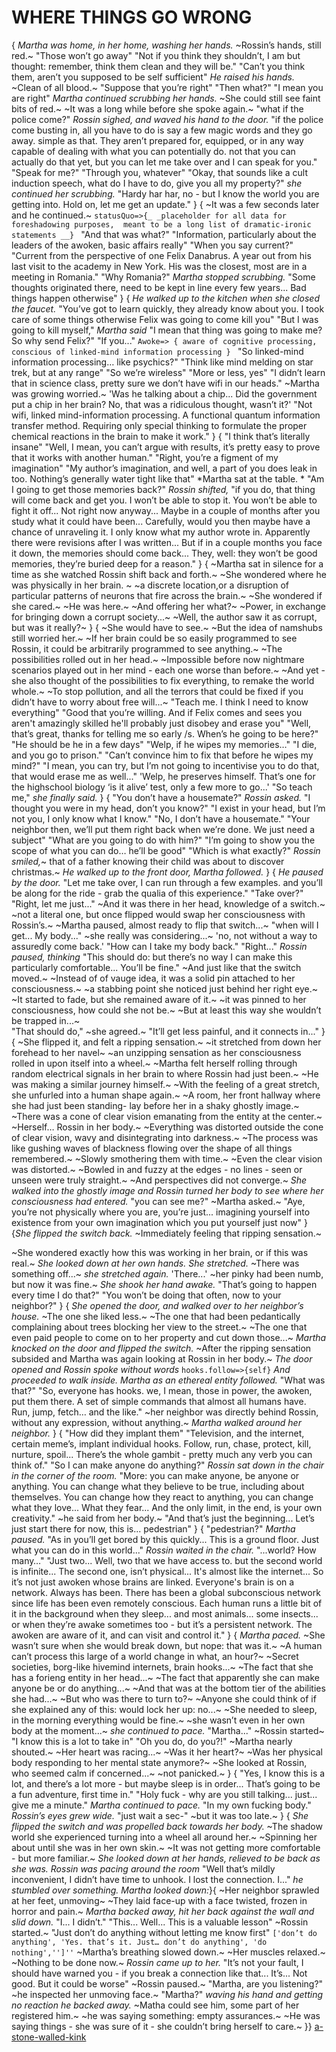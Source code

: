 # WHERE THINGS GO WRONG
{
*Martha was home, in her home, washing her hands.* 
~Rossin’s hands, still red.~ 
"Those won’t go away"
"Not if you think they shouldn’t, I am but thought: remember, think them clean and they will be."
"Can’t you think them, aren’t you supposed to be self sufficient"
*He raised his hands.* 
~Clean of all blood.~
"Suppose that you’re right"
"Then what?"
"I mean you are right"
*Martha continued scrubbing her hands.* 
~She could still see faint bits of red.~ 
~It was a long while before she spoke again.~ 
"what if the police come?"
*Rossin sighed, and waved his hand to the door.* 
"if the police come busting in, all you have to do is say a few magic words and they go away.
simple as that. 
They aren’t prepared for, equipped, or in any way capable of dealing with what you can potentially do.
not that you can actually do that yet, but you can let me take over and I can speak for you."
"Speak for me?"
"Through you, whatever"
"Okay, that sounds like a cult induction speech, what do I have to do, give you all my property?"
*she continued her scrubbing.*
"Hardy har har, no - but I know the world you are getting into. Hold on, let me get an update." 
}
{
~It was a few seconds later and he continued.~
`statusQuo=>{_
    _placeholder for all data for foreshadowing purposes, 
    meant to be a long list of dramatic-ironic statements __}
`
"And that was what?"
"Information, particularly about the leaders of the awoken, basic affairs really"
"When you say current?"
"Current from the perspective of one Felix Danabrus. 
A year out from his last visit to the academy in New York. 
His was the closest, most are in a meeting in Romania."
"Why Romania?" 
*Martha stopped scrubbing.*
"Some thoughts originated there, need to be kept in line every few years... 
Bad things happen otherwise" 
}
{
*He walked up to the kitchen when she closed the faucet.* 
"You’ve got to learn quickly, they already know about you. 
I took care of some things otherwise Felix was going to come kill you"
"But I was going to kill myself," 
*Martha said* 
"I mean that thing was going to make me? 
So why send Felix?"
"If you..." 
`Awoke=>
{
aware of cognitive processing, conscious of linked-mind information processing
}
`
"So linked-mind information processing… like psychics?"
"Think like mind melding on star trek, but at any range"
"So we’re wireless"
"More or less, yes"
"I didn’t learn that in science class, pretty sure we don’t have wifi in our heads." 
~Martha was growing worried.~ 
'Was he talking about a chip... 
Did the government put a chip in her brain?
No, that was a ridiculous thought, wasn’t it?'
"Not wifi, linked mind-information processing. 
A functional quantum information transfer method. 
Requiring only special thinking to formulate the proper chemical reactions in the brain to make it work."
}
{
"I think that’s literally insane"
"Well, I mean, you can’t argue with results, it’s pretty easy to prove that it works with another human."
"Right, you’re a figment of my imagination"
"My author’s imagination, and well, a part of you does leak in too.
Nothing’s generally water tight like that"
*Martha sat at the table. *
"Am I going to get those memories back?"
*Rossin shifted,*
"if you do, that thing will come back and get you. 
I won’t be able to stop it. 
You won’t be able to fight it off... 
Not right now anyway... 
Maybe in a couple of months after you study what it could have been...
Carefully, would you then maybe have a chance of unraveling it. 
I only know what my author wrote in. 
Apparently there were revisions after I was written...
But if in a couple months you face it down, the memories should come back... 
They, well: they won’t be good memories, they’re buried deep for a reason."
}
{
~Martha sat in silence for a time as she watched Rossin shift back and forth.~ 
~She wondered where he was physically in her brain. ~
~a discrete location,or a disruption of particular patterns of neurons that fire across the brain.~ 
~She wondered if she cared.~ 
~He was here.~ 
~And offering her what?~ 
~Power, in exchange for bringing down a corrupt society...~ 
~Well, the author saw it as corrupt, but was it really?~
}
{
~She would have to see.~ 
~But the idea of namshubs still worried her.~ 
~If her brain could be so easily programmed to see Rossin, it could be arbitrarily programmed to see anything.~ 
~The possibilities rolled out in her head.~ 
~Impossible before now nightmare scenarios played out in her mind - each one worse than before.~ 
~And yet - she also thought of the possibilities to fix everything, to remake the world whole.~ 
~To stop pollution, and all the terrors that could be fixed if you didn’t have to worry about free will...~
"Teach me. 
I think I need to know everything"
"Good that you’re willing. 
And if Felix comes and sees you aren't amazingly skilled he'll probably just disobey and erase you"
"Well, that’s great, thanks for telling me so early /s. 
When’s he going to be here?"
"He should be he in a few days"
"Welp, if he wipes my memories…"
"I die, and you go to prison."
"Can’t convince him to fix that before he wipes my mind?"
"I mean, you can try, but I’m not going to incentivise you to do that, that would erase me as well..."
'Welp, he preserves himself. That’s one for the highschool biology ‘is it alive’ test, only a few more to go...'
"So teach me," *she finally said.*
}
{
"You don’t have a housemate?" *Rossin asked.*
"I thought you were in my head, don’t you know?"
"I exist in your head, but I’m not you, I only know what I know."
"No, I don’t have a housemate."
"Your neighbor then, we’ll put them right back when we’re done. 
We just need a subject"
"What are you going to do with him?"
"I’m going to show you the scope of what you can do… 
he’ll be good"
"Which is what exactly?"
*Rossin smiled,*~ that of a father knowing their child was about to discover christmas.~
*He walked up to the front door, Martha followed.* 
}
{
*He paused by the door.* 
"Let me take over, I can run through a few examples.
and you’ll be along for the ride - grab the qualia of this experience."
"Take over?"
"Right, let me just..."
~And it was there in her head, knowledge of a switch.~ 
~not a literal one, but once flipped would swap her consciousness with Rossin’s.~ 
~Martha paused, almost ready to flip that switch...~ 
"when will I get... 
My body..." 
~she really was considering...~
'no, not without a way to assuredly come back.' 
"How can I take my body back."
"Right..." 
*Rossin paused, thinking* 
"This should do: but there’s no way I can make this particularly comfortable...
You’ll be fine."
~And just like that the switch moved.~ 
~Instead of of vauge idea, it was a solid pin attached to her consciousness.~ 
~a stabbing point she noticed just behind her right eye.~ 
~It started to fade, but she remained aware of it.~
~it was pinned to her consciousness, how could she not be.~
~But at least this way she wouldn’t be trapped in...~  
"That should do," ~she agreed.~
"It’ll get less painful, and it connects in..."
}
{
~She flipped it, and felt a ripping sensation.~ 
~it stretched from down her forehead to her navel~ 
~an unzipping sensation as her consciousness rolled in upon itself into a wheel.~
~Martha felt herself rolling through random electrical signals in her brain to where Rossin had just been.~ 
~He was making a similar journey himself.~ 
~With the feeling of a great stretch, she unfurled into a human shape again.~
~A room, her front hallway where she had just been standing- lay before her in a shaky ghostly image.~ 
~There was a cone of clear vision emanating from the entity at the center.~ 
~Herself… Rossin in her body.~
~Everything was distorted outside the cone of clear vision, wavy and disintegrating into darkness.~ 
~The process was like gushing waves of blackness flowing over the shape of all things remembered.~ 
~Slowly smothering them with time.~
~Even the clear vision was distorted.~ 
~Bowled in and fuzzy at the edges - no lines - seen or unseen were truly straight.~
~And perspectives did not converge.~
*She walked into the ghostly image and Rossin turned her body to see where her consciousness had entered.* 
"you can see me?" ~Martha asked.~
"Aye, you’re not physically where you are, you’re just... 
imagining yourself into existence from your own imagination which you put yourself just now"
}
{*She flipped the switch back.* 
~Immediately feeling that ripping sensation.~ 

~She wondered exactly how this was working in her brain, or if this was real.~
*She looked down at her own hands.* 
*She stretched.* 
~There was something off...~ 
*she stretched again.* 
'There...'
~her pinky had been numb, but now it was fine.~ 
*She shook her hand awake.* 
"That’s going to happen every time I do that?"
"You won’t be doing that often, now to your neighbor?"
}
{
*She opened the door, and walked over to her neighbor’s house.* 
~The one she liked less.~
~The one that had been pedantically complaining about trees blocking her view to the street.~ 
~The one that  even paid people to come on to her property and cut down those...~ 
*Martha knocked on the door and flipped the switch.*
~After the ripping sensation subsided and Martha was again looking at Rossin in her body.~ 
*The door opened and Rossin spoke without words* 
`hooks.follow=>{self}` 
*And proceeded to walk inside.* 
*Martha as an ethereal entity followed.* 
"What was that?"
"So, everyone has hooks. 
we, I mean, those in power, the awoken, put them there. 
A set of simple commands that almost all humans have. 
Run, jump, fetch… and the like." 
~her neighbor was directly behind Rossin, without any expression, without anything.~
*Martha walked around her neighbor.* 
}
{
"How did they implant them"
"Television, and the internet, certain meme’s, implant individual hooks. 
Follow, run, chase, protect, kill, nurture, spoil... 
There’s the whole gambit - pretty much any verb you can think of." 
"So I can make anyone do anything?"
*Rossin sat down in the chair in the corner of the room.* 
"More: you can make anyone, be anyone or anything.
You can change what they believe to be true, including about themselves.
You can change how they react to anything, you can change what they love... 
What they fear... 
And the only limit, in the end, is your own creativity." 
~he said from her body.~ 
"And that’s just the beginning... 
Let’s just start there for now, this is... 
pedestrian"
}
{
"pedestrian?" *Martha paused.*
"As in you’ll get bored by this quickly... 
This is a ground floor.
Just what you can do in this world..." 
*Rossin waited in the chair.*
"...world? 
How many…"
"Just two... 
Well, two that we have access to. 
but the second world is infinite...
The second one, isn’t physical... 
It's almost like the internet... 
So it’s not just awoken whose brains are linked. 
Everyone's brain is on a network. 
Always has been. 
There has been a global subconscious network since life has been even remotely conscious.
Each human runs a little bit of it in the background when they sleep...
and most animals... 
some insects...
or when they’re awake sometimes too - but it’s a persistent network.
The awoken are aware of it, and can visit and control it."
}
{
*Martha paced.* 
~She wasn’t sure when she would break down, but nope: that was it.~ 
~A human can’t process this large of a world change in what, an hour?~ 
~Secret societies, borg-like hivemind internets, brain hooks...~ 
~The fact that she has a forieng entity in her head...~ 
~The fact that apparently she can make anyone be or do anything...~ 
~And that was at the bottom tier of the abilities she had...~ 
~But who was there to turn to?~ 
~Anyone she could think of if she explained any of this: would lock her up: no...~
~She needed to sleep, in the morning everything would be fine.~ 
~she wasn’t even in her own body at the moment...~ 
*she continued to pace.*
"Martha..."
~Rossin started~ 
"I know this is a lot to take in"
"Oh you do, do you?!" 
~Martha nearly shouted.~ 
~Her heart was racing...~ 
~Was it her heart?~ 
~Was her physical body responding to her mental state anymore?~ 
~She looked at Rossin, who seemed calm if concerned...~
~not panicked.~
}
{
"Yes, I know this is a lot, and there’s a lot more - but maybe sleep is in order...
That’s going to be a fun adventure, first time in."
"Holy fuck - why are you still talking... 
just... 
give me a minute." 
*Martha continued to pace.* 
"In my own fucking body."
*Rossin’s eyes grew wide.* 
"just wait a sec-" 
~but it was too late.~ 
}
{
*She flipped the switch and was propelled back towards her body.* 
~The shadow world she experienced turning into a wheel all around her.~ 
~Spinning her about until she was in her own skin.~ 
~It was not getting more comfortable - but more familiar.~ 
*She looked down at her hands, relieved to be back as she was.*
*Rossin was pacing around the room* 
"Well that’s mildly inconvenient, I didn’t have time to unhook. 
I lost the connection. I..." 
*he stumbled over something. Martha looked down:*}{
~Her neighbor sprawled at her feet, unmoving~
~They laid face-up with a face twisted, frozen in horror and pain.~
*Martha backed away, hit her back against the wall and slid down.* 
"I...
I didn’t."
"This... 
Well... 
This is a valuable lesson" 
~Rossin started.~ 
"Just don’t do anything without letting me know first"
`['don’t do anything',
'Yes. that’s it. Just… don’t do anything',
'do nothing','']''`
~Martha’s breathing slowed down.~ 
~Her muscles relaxed.~ 
~Nothing to be done now.~
*Rossin came up to her.* 
"It’s not your fault, I should have warned you - if you break a connection like that...
It’s...
Not good. 
But it could be worse" 
~Rossin paused.~ 
"Martha, are you listening?"
~he inspected her unmoving face.~ 
"Martha?" 
*waving his hand and getting no reaction he backed away.*
~Matha could see him, some part of her registered him.~ 
~he was saying something: empty assurances.~ 
~He was saying things - she was sure of it - she couldn’t bring herself to care.~
}}
[a-stone-walled-kink](a-stone-walled-kink.md)
